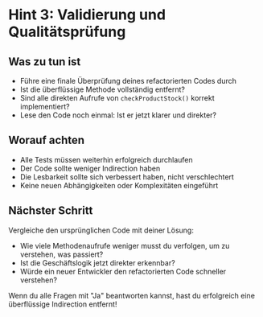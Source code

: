 # Hint 3: Validierung und Qualitätsprüfung

## Was zu tun ist
- Führe eine finale Überprüfung deines refactorierten Codes durch
- Ist die überflüssige Methode vollständig entfernt?
- Sind alle direkten Aufrufe von `checkProductStock()` korrekt implementiert?
- Lese den Code noch einmal: Ist er jetzt klarer und direkter?

## Worauf achten
- Alle Tests müssen weiterhin erfolgreich durchlaufen
- Der Code sollte weniger Indirection haben
- Die Lesbarkeit sollte sich verbessert haben, nicht verschlechtert
- Keine neuen Abhängigkeiten oder Komplexitäten eingeführt

## Nächster Schritt
Vergleiche den ursprünglichen Code mit deiner Lösung:
- Wie viele Methodenaufrufe weniger musst du verfolgen, um zu verstehen, was passiert?
- Ist die Geschäftslogik jetzt direkter erkennbar?
- Würde ein neuer Entwickler den refactorierten Code schneller verstehen?

Wenn du alle Fragen mit "Ja" beantworten kannst, hast du erfolgreich eine überflüssige Indirection entfernt!